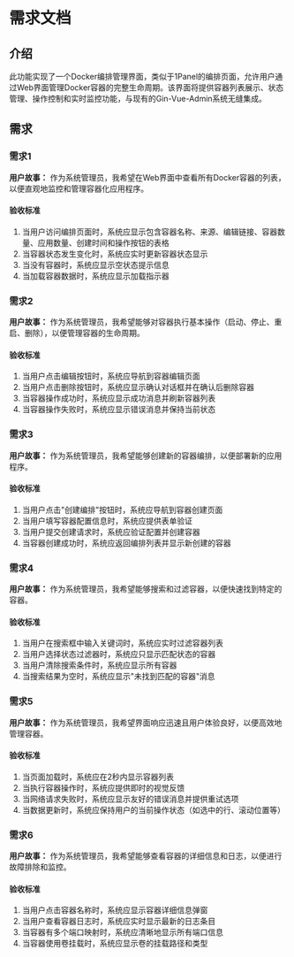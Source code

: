 # 需求文档

## 介绍

此功能实现了一个Docker编排管理界面，类似于1Panel的编排页面，允许用户通过Web界面管理Docker容器的完整生命周期。该界面将提供容器列表展示、状态管理、操作控制和实时监控功能，与现有的Gin-Vue-Admin系统无缝集成。

## 需求

### 需求1

**用户故事：** 作为系统管理员，我希望在Web界面中查看所有Docker容器的列表，以便直观地监控和管理容器化应用程序。

#### 验收标准

1. 当用户访问编排页面时，系统应显示包含容器名称、来源、编辑链接、容器数量、应用数量、创建时间和操作按钮的表格
2. 当容器状态发生变化时，系统应实时更新容器状态显示
3. 当没有容器时，系统应显示空状态提示信息
4. 当加载容器数据时，系统应显示加载指示器

### 需求2

**用户故事：** 作为系统管理员，我希望能够对容器执行基本操作（启动、停止、重启、删除），以便管理容器的生命周期。

#### 验收标准

1. 当用户点击编辑按钮时，系统应导航到容器编辑页面
2. 当用户点击删除按钮时，系统应显示确认对话框并在确认后删除容器
3. 当容器操作成功时，系统应显示成功消息并刷新容器列表
4. 当容器操作失败时，系统应显示错误消息并保持当前状态

### 需求3

**用户故事：** 作为系统管理员，我希望能够创建新的容器编排，以便部署新的应用程序。

#### 验收标准

1. 当用户点击"创建编排"按钮时，系统应导航到容器创建页面
2. 当用户填写容器配置信息时，系统应提供表单验证
3. 当用户提交创建请求时，系统应验证配置并创建容器
4. 当容器创建成功时，系统应返回编排列表并显示新创建的容器

### 需求4

**用户故事：** 作为系统管理员，我希望能够搜索和过滤容器，以便快速找到特定的容器。

#### 验收标准

1. 当用户在搜索框中输入关键词时，系统应实时过滤容器列表
2. 当用户选择状态过滤器时，系统应只显示匹配状态的容器
3. 当用户清除搜索条件时，系统应显示所有容器
4. 当搜索结果为空时，系统应显示"未找到匹配的容器"消息

### 需求5

**用户故事：** 作为系统管理员，我希望界面响应迅速且用户体验良好，以便高效地管理容器。

#### 验收标准

1. 当页面加载时，系统应在2秒内显示容器列表
2. 当执行容器操作时，系统应提供即时的视觉反馈
3. 当网络请求失败时，系统应显示友好的错误消息并提供重试选项
4. 当数据更新时，系统应保持用户的当前操作状态（如选中的行、滚动位置等）

### 需求6

**用户故事：** 作为系统管理员，我希望能够查看容器的详细信息和日志，以便进行故障排除和监控。

#### 验收标准

1. 当用户点击容器名称时，系统应显示容器详细信息弹窗
2. 当用户查看容器日志时，系统应实时显示最新的日志条目
3. 当容器有多个端口映射时，系统应清晰地显示所有端口信息
4. 当容器使用卷挂载时，系统应显示卷的挂载路径和类型